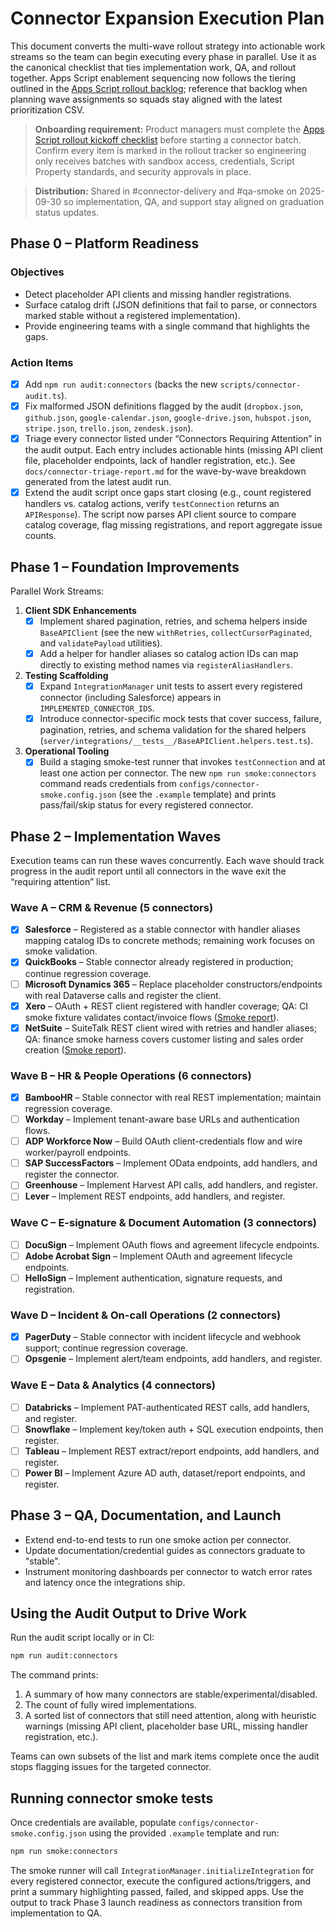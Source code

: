 # Connector Expansion Execution Plan

This document converts the multi-wave rollout strategy into actionable work streams
so the team can begin executing every phase in parallel. Use it as the canonical
checklist that ties implementation work, QA, and rollout together. Apps Script
enablement sequencing now follows the tiering outlined in the
[Apps Script rollout backlog](apps-script-rollout/backlog.md); reference that
backlog when planning wave assignments so squads stay aligned with the latest
prioritization CSV.

> **Onboarding requirement:** Product managers must complete the
> [Apps Script rollout kickoff checklist](apps-script-rollout/kickoff-checklist.md)
> before starting a connector batch. Confirm every item is marked in the rollout
> tracker so engineering only receives batches with sandbox access, credentials,
> Script Property standards, and security approvals in place.

> **Distribution:** Shared in #connector-delivery and #qa-smoke on 2025-09-30 so
> implementation, QA, and support stay aligned on graduation status updates.

## Phase 0 – Platform Readiness

### Objectives
- Detect placeholder API clients and missing handler registrations.
- Surface catalog drift (JSON definitions that fail to parse, or connectors marked
  stable without a registered implementation).
- Provide engineering teams with a single command that highlights the gaps.

### Action Items
- [x] Add `npm run audit:connectors` (backs the new `scripts/connector-audit.ts`).
- [x] Fix malformed JSON definitions flagged by the audit (`dropbox.json`,
  `github.json`, `google-calendar.json`, `google-drive.json`, `hubspot.json`,
  `stripe.json`, `trello.json`, `zendesk.json`).
- [x] Triage every connector listed under “Connectors Requiring Attention” in the
  audit output. Each entry includes actionable hints (missing API client file,
  placeholder endpoints, lack of handler registration, etc.). See
  `docs/connector-triage-report.md` for the wave-by-wave breakdown generated from
  the latest audit run.
- [x] Extend the audit script once gaps start closing (e.g., count registered
  handlers vs. catalog actions, verify `testConnection` returns an `APIResponse`).
  The script now parses API client source to compare catalog coverage, flag
  missing registrations, and report aggregate issue counts.

## Phase 1 – Foundation Improvements

Parallel Work Streams:

1. **Client SDK Enhancements**
   - [x] Implement shared pagination, retries, and schema helpers inside
     `BaseAPIClient` (see the new `withRetries`, `collectCursorPaginated`, and
     `validatePayload` utilities).
   - [x] Add a helper for handler aliases so catalog action IDs can map directly
     to existing method names via `registerAliasHandlers`.

2. **Testing Scaffolding**
   - [x] Expand `IntegrationManager` unit tests to assert every registered
     connector (including Salesforce) appears in `IMPLEMENTED_CONNECTOR_IDS`.
   - [x] Introduce connector-specific mock tests that cover success, failure,
     pagination, retries, and schema validation for the shared helpers
     (`server/integrations/__tests__/BaseAPIClient.helpers.test.ts`).

3. **Operational Tooling**
   - [x] Build a staging smoke-test runner that invokes `testConnection` and at
     least one action per connector. The new `npm run smoke:connectors` command
     reads credentials from `configs/connector-smoke.config.json` (see the
     `.example` template) and prints pass/fail/skip status for every registered
     connector.

## Phase 2 – Implementation Waves

Execution teams can run these waves concurrently. Each wave should track
progress in the audit report until all connectors in the wave exit the
“requiring attention” list.

### Wave A – CRM & Revenue (5 connectors)
- [x] **Salesforce** – Registered as a stable connector with handler aliases mapping catalog IDs to concrete methods; remaining work focuses on smoke validation.
- [x] **QuickBooks** – Stable connector already registered in production; continue regression coverage.
- [ ] **Microsoft Dynamics 365** – Replace placeholder constructors/endpoints with real Dataverse calls and register the client.
- [x] **Xero** – OAuth + REST client registered with handler coverage; QA: CI smoke
  fixture validates contact/invoice flows ([Smoke report](../operations/connector-smoke-reports/2025-09-30-wave-a.md#xero)).
- [x] **NetSuite** – SuiteTalk REST client wired with retries and handler aliases; QA:
  finance smoke harness covers customer listing and sales order creation ([Smoke
  report](../operations/connector-smoke-reports/2025-09-30-wave-a.md#netsuite)).

### Wave B – HR & People Operations (6 connectors)
- [x] **BambooHR** – Stable connector with real REST implementation; maintain regression coverage.
- [ ] **Workday** – Implement tenant-aware base URLs and authentication flows.
- [ ] **ADP Workforce Now** – Build OAuth client-credentials flow and wire worker/payroll endpoints.
- [ ] **SAP SuccessFactors** – Implement OData endpoints, add handlers, and register the connector.
- [ ] **Greenhouse** – Implement Harvest API calls, add handlers, and register.
- [ ] **Lever** – Implement REST endpoints, add handlers, and register.

### Wave C – E-signature & Document Automation (3 connectors)
- [ ] **DocuSign** – Implement OAuth flows and agreement lifecycle endpoints.
- [ ] **Adobe Acrobat Sign** – Implement OAuth and agreement lifecycle endpoints.
- [ ] **HelloSign** – Implement authentication, signature requests, and registration.

### Wave D – Incident & On-call Operations (2 connectors)
- [x] **PagerDuty** – Stable connector with incident lifecycle and webhook support; continue regression coverage.
- [ ] **Opsgenie** – Implement alert/team endpoints, add handlers, and register.

### Wave E – Data & Analytics (4 connectors)
- [ ] **Databricks** – Implement PAT-authenticated REST calls, add handlers, and register.
- [ ] **Snowflake** – Implement key/token auth + SQL execution endpoints, then register.
- [ ] **Tableau** – Implement REST extract/report endpoints, add handlers, and register.
- [ ] **Power BI** – Implement Azure AD auth, dataset/report endpoints, and register.

## Phase 3 – QA, Documentation, and Launch

- Extend end-to-end tests to run one smoke action per connector.
- Update documentation/credential guides as connectors graduate to "stable".
- Instrument monitoring dashboards per connector to watch error rates and
  latency once the integrations ship.

## Using the Audit Output to Drive Work

Run the audit script locally or in CI:

```bash
npm run audit:connectors
```

The command prints:

1. A summary of how many connectors are stable/experimental/disabled.
2. The count of fully wired implementations.
3. A sorted list of connectors that still need attention, along with heuristic
   warnings (missing API client, placeholder base URL, missing handler
   registration, etc.).

Teams can own subsets of the list and mark items complete once the audit stops
flagging issues for the targeted connector.

## Running connector smoke tests

Once credentials are available, populate `configs/connector-smoke.config.json`
using the provided `.example` template and run:

```bash
npm run smoke:connectors
```

The smoke runner will call `IntegrationManager.initializeIntegration` for every
registered connector, execute the configured actions/triggers, and print a
summary highlighting passed, failed, and skipped apps. Use the output to track
Phase 3 launch readiness as connectors transition from implementation to QA.

